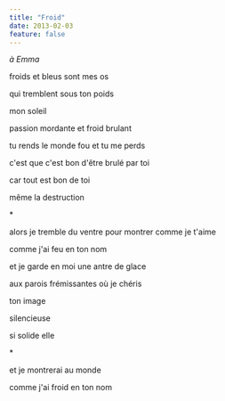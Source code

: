 ```yaml
---
title: "Froid"
date: 2013-02-03
feature: false
---
```


*à Emma*

froids et bleus
sont mes os

qui tremblent
sous ton poids

mon soleil

passion mordante
et froid brulant

tu rends le monde fou
et tu me perds

c'est que c'est bon
d'être brulé par toi

car tout est bon de toi

même la destruction

\*

alors je tremble du ventre
pour montrer comme je t'aime

comme j'ai feu en ton nom

et je garde en moi
une antre de glace

aux parois frémissantes
où je chéris

ton image

silencieuse

si solide
elle

\*

et je montrerai au monde

comme j'ai froid en ton nom
